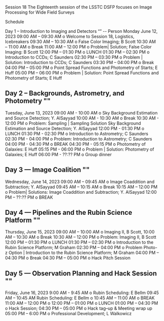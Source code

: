 Session 18 
The Eighteenth session of the LSSTC DSFP focuses on Image Processing for Wide Field Surveys

Schedule

Day 1 – Introduction to Imaging and Detectors
“” 
-- Person
Monday June 12, 2023
09:00 AM – 09:30 AM o Welcome to Session 18, Logistics, Icebreakers
09:30 AM – 10:30 AM o False Color Imaging; B Scott
10:30 AM – 11:00 AM o Break
11:00 AM – 12:00 PM o Problem| Solution; False Color Imaging: B Scott
12:00 PM – 01:30 PM o LUNCH
01:30 PM – 02:30 PM o Introduction to CCDs; C Saunders
02:30 PM – 03:30 PM o Problem | Solution: Introduction to CCDs; C Saunders
03:30 PM – 04:00 PM o Break
04:00 PM – 05:00 PM o Point Spread Functions and Photometry of Starts; E Huff 
05:00 PM – 06:00 PM o Problem | Solution: Point Spread Functions and Photometry of Starts; E Huff

Day 2 – Backgrounds, Astrometry, and Photometry
""
-- 
Tuesday, June 13, 2023
09:00 AM - 10:00 AM o Sky Background Estimation and Source Detection; Y. AlSayyad
10:00 AM - 10:30 AM o Break
10:30 AM - 12:00 PM o Problem: Sampling | Sampling Solution Sky Background Estimation and Source Detection; Y. AlSayyad
12:00 PM - 01:30 PM o LUNCH
01:30 PM - 02:30 PM o Introduction to Astrometry; C Saunders
02:30 PM - 04:00 PM o Problem: Introduction to Astrometry; C Saunders
04:00 PM - 04:30 PM o BREAK
04:30 PM - 05:15 PM o Photometry of Galaxies: E Huff
05:15 PM - 06:00 PM o Problem | Solution: Photometry of Galaxies; E Huff
06:00 PM - ??:?? PM o Group dinner

Day 3 — Image Coalition
""
--
Wednesday, June 14, 2023
09:00 AM – 09:45 AM o Image Coaddition and Subtraction; Y. AlSayyad
09:45 AM – 10:15 AM o Break
10:15 AM – 12:00 PM o Problem| Solutions: Image Coaddition and Subtraction; Y. AlSayyad
12:00 PM – ??:?? PM o BREAK

Day 4 — Pipelines and the Rubin Science Platform
""
-- 
Thursday, June 15, 2023
09:00 AM – 10:00 AM o Imaging II, B Scott,
10:00 AM – 10:30 AM o Break
10:30 AM – 12:00 PM o Problem: Imaging II, B Scott
12:00 PM – 01:30 PM o LUNCH
01:30 PM – 02:30 PM o Introduction to the Rubin Science Platform; M Graham
02:30 PM – 04:00 PM o Problem Photo-z Option | Introduction to the Rubin Science Platform; M Graham
04:00 PM – 04:30 PM o Break
04:30 PM – 05:00 PM o Hack Pitch Session

Day 5 — Observation Planning and Hack Session
""
-- 
Friday, June 16, 2023
9:00 AM - 9:45 AM o Rubin Scheduling: E Bellm 
09:45 AM – 10:45 AM Rubin Scheduling: E Bellm
o 10:45 AM – 11:00 AM o BREAK
11:00 AM – 12:00 PM o 
12:00 PM – 01:00 PM o LUNCH
01:00 PM – 04:30 PM o Hack Session;
04:30 PM – 05:00 PM o Hack tag–up & Meeting wrap up
05:00 PM – 6:00 PM o Professional Development; L Walkowicz 
